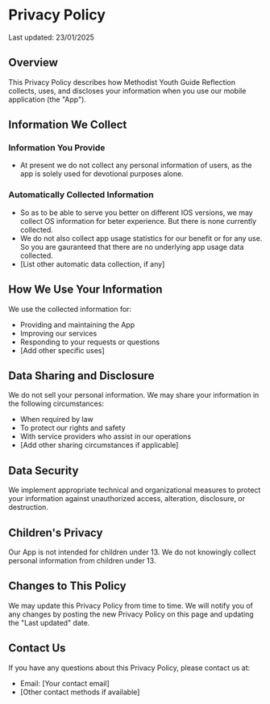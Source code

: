 # Privacy Policy

Last updated: 23/01/2025

## Overview
This Privacy Policy describes how Methodist Youth Guide Reflection collects, uses, and discloses your information when you use our mobile application (the "App").

## Information We Collect

### Information You Provide
- At present we do not collect any personal information of users, as the app is solely used for devotional purposes alone.

### Automatically Collected Information
- So as to be able to serve you better on different IOS versions, we may collect OS information for beter experience. But there is none currently collected.
- We do not also collect app usage statistics for our benefit or for any use. So you are gauranteed that there are no underlying app usage data collected.
- [List other automatic data collection, if any]

## How We Use Your Information
We use the collected information for:
- Providing and maintaining the App
- Improving our services
- Responding to your requests or questions
- [Add other specific uses]

## Data Sharing and Disclosure
We do not sell your personal information. We may share your information in the following circumstances:
- When required by law
- To protect our rights and safety
- With service providers who assist in our operations
- [Add other sharing circumstances if applicable]

## Data Security
We implement appropriate technical and organizational measures to protect your information against unauthorized access, alteration, disclosure, or destruction.

## Children's Privacy
Our App is not intended for children under 13. We do not knowingly collect personal information from children under 13.

## Changes to This Policy
We may update this Privacy Policy from time to time. We will notify you of any changes by posting the new Privacy Policy on this page and updating the "Last updated" date.

## Contact Us
If you have any questions about this Privacy Policy, please contact us at:
- Email: [Your contact email]
- [Other contact methods if available]
